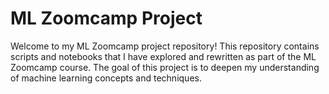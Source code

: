 # ML Zoomcamp Project

Welcome to my ML Zoomcamp project repository! This repository contains scripts and notebooks that I have explored and rewritten as part of the ML Zoomcamp course. The goal of this project is to deepen my understanding of machine learning concepts and techniques.

